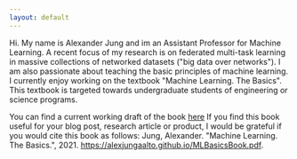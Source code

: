 ```yaml
--- 
layout: default 
--- 
```


Hi. My name is Alexander Jung and im an Assistant Professor for Machine Learning. A recent focus of my research is on federated multi-task learning in massive collections of networked datasets ("big data over networks"). I am also passionate about teaching the basic principles of machine learning. I currently enjoy working on the textbook "Machine Learning. The Basics". This textbook is targeted towards undergraduate students of engineering or science programs. 

You can find a current working draft of the book [here](https://alexjungaalto.github.io/MLBasicsBook.pdf) If you find this book useful for your blog post, research article or product, I would be grateful if you would cite this book as follows: Jung, Alexander. "Machine Learning. The Basics.", 2021. https://alexjungaalto.github.io/MLBasicsBook.pdf. 
